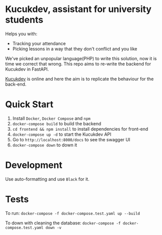 # Kucukdev, assistant for university students
Helps you with:
- Tracking your attendance
- Picking lessons in a way that they don't conflict and you like

We've picked an unpopular language(PHP) to write this solution, now it
is time we correct that wrong. This repo aims to re-write the backend
for Kucukdev in FastAPI.

[Kucukdev](https://www.kucukdev.org) is online and here the aim is to
replicate the behaviour for the back-end.


# Quick Start
1. Install `Docker`, `Docker Compose` and `npm`
1. `docker-compose build` to build the backend
1. `cd frontend && npm install` to install dependencies for front-end
1. `docker-compose up -d` to start the Kucukdev API
1. Go to `http://localhost:8000/docs` to see the swagger UI
1. `docker-compose down` to down it


# Development

Use auto-formatting and use `Black` for it.  

# Tests

To run:
`docker-compose -f docker-compose.test.yaml up --build`

To down with cleaning the database:
`docker-compose -f docker-compose.test.yaml down -v`